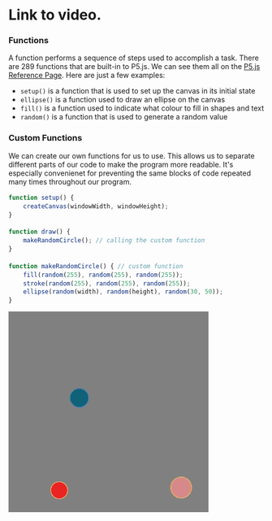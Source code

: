 # Link to video.

### Functions

A function performs a sequence of steps used to accomplish a task. There are 289 functions that are built-in to P5.js. We can see them all on the [P5.js Reference Page](https://p5js.org/reference/). Here are just a few examples:

*  `setup()` is a function that is used to set up the canvas in its initial state 
*  `ellipse()` is a function used to draw an ellipse on the canvas
*  `fill()` is a function used to indicate what colour to fill in shapes and text
*  `random()` is a function that is used to generate a random value

### Custom Functions

We can create our own functions for us to use. This allows us to separate different parts of our code to make the program more readable. It's especially convenienet for preventing the same blocks of code repeated many times throughout our program. 

```js
function setup() {
    createCanvas(windowWidth, windowHeight);
}

function draw() {
    makeRandomCircle(); // calling the custom function
}

function makeRandomCircle() { // custom function
    fill(random(255), random(255), random(255));
    stroke(random(255), random(255), random(255));
    ellipse(random(width), random(height), random(30, 50));
}
```

![](../../Images/make_random_circle.gif)
